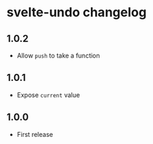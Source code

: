 # svelte-undo changelog

## 1.0.2

- Allow `push` to take a function

## 1.0.1

- Expose `current` value

## 1.0.0

- First release
